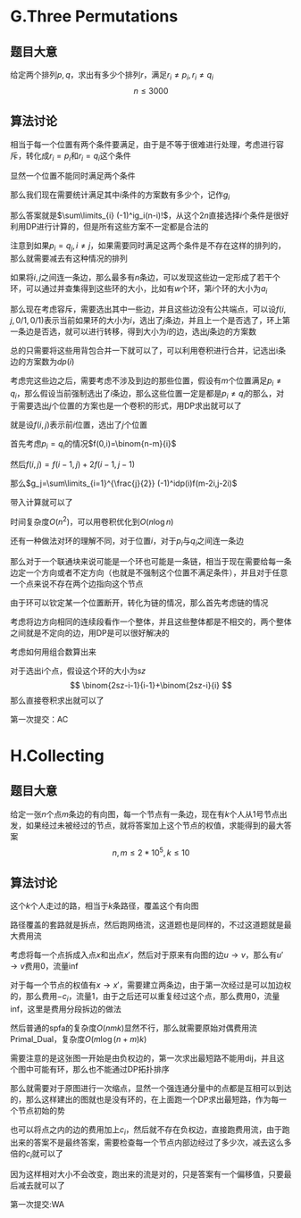 # G.Three Permutations

## 题目大意

给定两个排列$p,q$，求出有多少个排列$r$，满足$r_i\neq p_i,r_i\neq q_i$
$$
n\leq 3000
$$

## 算法讨论

相当于每一个位置有两个条件要满足，由于是不等于很难进行处理，考虑进行容斥，转化成$r_i=p_i$和$r_i=q_i$这个条件

显然一个位置不能同时满足两个条件

那么我们现在需要统计满足其中$i$​条件的方案数有多少个，记作$g_i$​

那么答案就是$\sum\limits_{i} (-1)^ig_i(n-i)!$​​，从这个$2n$​直接选择$i$​个条件是很好利用DP进行计算的，但是所有这些方案不一定都是合法的

注意到如果$p_i=q_j,i\neq j$​​​，如果需要同时满足这两个条件是不存在这样的排列的，那么就需要减去有这种情况的排列

如果将$i,j$之间连一条边，那么最多有$n$条边，可以发现这些边一定形成了若干个环，可以通过并查集得到这些环的大小，比如有$w$个环，第$i$个环的大小为$a_i$

那么现在考虑容斥，需要选出其中一些边，并且这些边没有公共端点，可以设$f(i,j,0/1,0/1)$表示当前如果环的大小为$i$，选出了$j$条边，并且上一个是否选了，环上第一条边是否选，就可以进行转移，得到大小为$i$的边，选出$j$条边的方案数

总的只需要将这些用背包合并一下就可以了，可以利用卷积进行合并，记选出i条边的方案数为$dp(i)$

考虑完这些边之后，需要考虑不涉及到边的那些位置，假设有$m$个位置满足$p_i\neq q_i$，那么假设当前强制选出了$i$条边，那么这些位置一定是都是$p_i\neq q_i$的那么，对于需要选出$j$个位置的方案也是一个卷积的形式，用DP求出就可以了

就是设$f(i,j)$表示前$i$位置，选出了$j$个位置

首先考虑$p_i=q_i$的情况$f(0,i)=\binom{n-m}{i}$

然后$f(i,j)=f(i-1,j)+2f(i-1,j-1)$

那么$g_j=\sum\limits_{i=1}^{\frac{j}{2}} (-1)^idp(i)f(m-2i,j-2i)$​​​

带入计算就可以了

时间复杂度$O(n^2)$，可以用卷积优化到$O(n\log n)$​

还有一种做法对环的理解不同，对于位置$i$，对于$p_i$与$q_i$之间连一条边

那么对于一个联通块来说可能是一个环也可能是一条链，相当于现在需要给每一条边定一个方向或者不定方向（也就是不强制这个位置不满足条件），并且对于任意一个点来说不存在两个边指向这个节点

由于环可以钦定某一个位置断开，转化为链的情况，那么首先考虑链的情况

考虑将边方向相同的连续段看作一个整体，并且这些整体都是不相交的，两个整体之间就是不定向的边，用DP是可以很好解决的

考虑如何用组合数算出来

对于选出i个点，假设这个环的大小为$sz$
$$
\binom{2sz-i-1}{i-1}+\binom{2sz-i}{i}
$$
那么直接卷积求出就可以了

第一次提交：AC

# H.Collecting

## 题目大意

给定一张$n$个点$m$条边的有向图，每一个节点有一条边，现在有$k$​个人从1号节点出发，如果经过未被经过的节点，就将答案加上这个节点的权值，求能得到的最大答案
$$
n,m\leq 2*10^5,k\leq 10
$$

## 算法讨论

这个$k$个人走过的路，相当于$k$条路径，覆盖这个有向图

路径覆盖的套路就是拆点，然后跑网络流，这道题也是同样的，不过这道题就是最大费用流

考虑将每一个点拆成入点$x$和出点$x'$，然后对于原来有向图的边$u\rightarrow v$​，那么有$u'\rightarrow v$费用0，流量inf

对于每一个节点的权值有$x\rightarrow x'$​，需要建立两条边，由于第一次经过是可以加边权的，那么费用$-c_i$​，流量1，由于之后还可以重复经过这个点，那么费用0，流量inf，这里是费用分段拆边的做法

然后普通的spfa的复杂度$O(nmk)$​显然不行，那么就需要原始对偶费用流Primal_Dual，复杂度$O(m\log (n+m)k)$

需要注意的是这张图一开始是由负权边的，第一次求出最短路不能用dij，并且这个图中可能有环，那么也不能通过DP拓扑排序

那么就需要对于原图进行一次缩点，显然一个强连通分量中的点都是互相可以到达的，那么这样建出的图就也是没有环的，在上面跑一个DP求出最短路，作为每一个节点初始的势

也可以将点之内的边的费用加上$c_i$，然后就不存在负权边，直接跑费用流，由于跑出来的答案不是最终答案，需要检查每一个节点内部边经过了多少次，减去这么多倍的$c_i$就可以了

因为这样相对大小不会改变，跑出来的流是对的，只是答案有一个偏移值，只要最后减去就可以了

第一次提交:WA